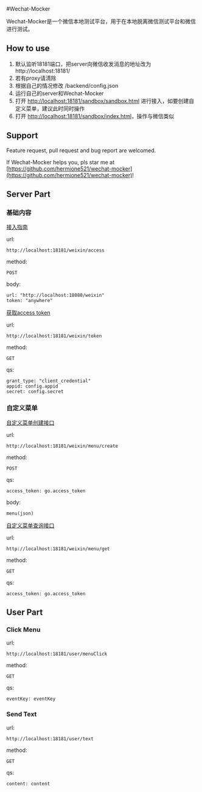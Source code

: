 #Wechat-Mocker

Wechat-Mocker是一个微信本地测试平台，用于在本地脱离微信测试平台和微信进行测试。

## How to use

1. 默认监听18181端口，把server向微信收发消息的地址改为 http://localhost:18181/
2. 若有proxy请清除
3. 根据自己的情况修改 /backend/config.json
4. 运行自己的server和Wechat-Mocker
5. 打开 [http://localhost:18181/sandbox/sandbox.html](http://localhost:18181/sandbox/sandbox.html) 进行接入，如要创建自定义菜单，建议此时同时操作
6. 打开 [http://localhost:18181/sandbox/index.html](http://localhost:18181/sandbox/index.html)，操作与微信类似

## Support

Feature request, pull request and bug report are welcomed.

If Wechat-Mocker helps you, pls star me at [https://github.com/hermione521/wechat-mocker](https://github.com/hermione521/wechat-mocker)!


## Server Part

### 基础内容

[接入指南](http://mp.weixin.qq.com/wiki/index.php?title=接入指南)

url:

	http://localhost:18181/weixin/access

method:
	
	POST

body:

	url: "http://localhost:18080/weixin"
	token: "anywhere"

[获取access token](http://mp.weixin.qq.com/wiki/index.php?title=获取access_token)

url:

	http://localhost:18181/weixin/token

method:

	GET

qs:

	grant_type: "client_credential"
	appid: config.appid
	secret: config.secret

### 自定义菜单

[自定义菜单创建接口](http://mp.weixin.qq.com/wiki/index.php?title=自定义菜单创建接口)

url:

	http://localhost:18181/weixin/menu/create

method:

	POST

qs:

	access_token: go.access_token

body:

	menu(json)

[自定义菜单查询接口](http://mp.weixin.qq.com/wiki/index.php?title=自定义菜单查询接口)

url:

	http://localhost:18181/weixin/menu/get

method:

	GET

qs:

	access_token: go.access_token


## User Part

### Click Menu

url:

	http://localhost:18181/user/menuClick

method:

	GET

qs:

	eventKey: eventKey

### Send Text

url:

	http://localhost:18181/user/text

method:

	GET

qs:

	content: content
